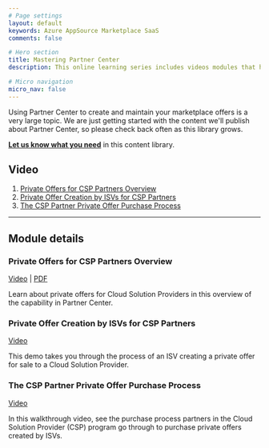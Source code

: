 ```yaml
---
# Page settings
layout: default
keywords: Azure AppSource Marketplace SaaS
comments: false

# Hero section
title: Mastering Partner Center
description: This online learning series includes videos modules that help speed your time to publishing your offer on the Microsoft marketplace. If you are building an offer for the marketplace this learning series is for you.

# Micro navigation
micro_nav: false
---
```


Using Partner Center to create and maintain your marketplace offers is a very large topic. We are just getting started with the content we'll publish about Partner Center, so please check back often as this library grows.

**[Let us know what you need](https://forms.office.com/r/0gCrzhSMkw)** in this content library.

## Video

<!-- no toc -->
1. [Private Offers for CSP Partners Overview](#private-offers-for-csp-partners-overview)
2. [Private Offer Creation by ISVs for CSP Partners](#private-offer-creation-by-isvs-for-csp-partners)
3. [The CSP Partner Private Offer Purchase Process](#the-csp-partner-private-offer-purchase-process)

---

## Module details

### Private Offers for CSP Partners Overview

[Video](https://youtu.be/UYOsdTPiPnQ) | [PDF](pdfs/2.0-csp-private-offer-overview.pdf)

Learn about private offers for Cloud Solution Providers in this overview of the capability in Partner Center.

### Private Offer Creation by ISVs for CSP Partners

[Video](https://youtu.be/rwp8eDfmYb8)

This demo takes you through the process of an ISV creating a private offer for sale to a Cloud Solution Provider. 

### The CSP Partner Private Offer Purchase Process

[Video](https://youtu.be/_Zqphs6ZG6A)

In this walkthrough video, see the purchase process partners in the Cloud Solution Provider (CSP) program go through to purchase private offers created by ISVs.

